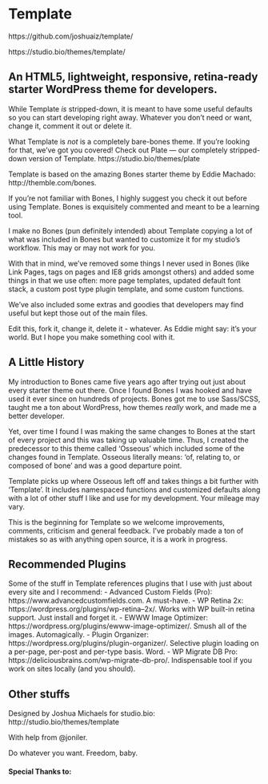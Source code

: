 <!DOCTYPE html>
<html>
<head>
	<meta charset="utf-8"/>
</head>
<body>
<h1 id="template">Template</h1>

<p>https://github.com/joshuaiz/template/</p>

<p>https://studio.bio/themes/template/</p>

<h2 id="anhtml5lightweightresponsiveretina-readystarterwordpressthemefordevelopers.">An HTML5, lightweight, responsive, retina-ready starter WordPress theme for developers.</h2>

<p>While Template <em>is</em> stripped-down, it is meant to have some useful defaults so you can start developing right away. Whatever you don&#8217;t need or want, change it, comment it out or delete it.</p>

<p>What Template is <em>not</em> is a completely bare-bones theme. If you&#8217;re looking for that, we&#8217;ve got you covered! Check out Plate — our completely stripped-down version of Template. https://studio.bio/themes/plate</p>

<p>Template is based on the amazing Bones starter theme by Eddie Machado: http://themble.com/bones.</p>

<p>If you&#8217;re not familiar with Bones, I highly suggest you check it out before using Template. Bones is exquisitely commented and meant to be a learning tool.</p>

<p>I make no Bones (pun definitely intended) about Template copying a lot of what was included in Bones but wanted to customize it for my studio&#8217;s workflow. This may or may not work for you.</p>

<p>With that in mind, we&#8217;ve removed some things I never used in Bones (like Link Pages, tags on pages and IE8 grids amongst others) and added some things in that we use often: more page templates, updated default font stack, a custom post type plugin template, and some custom functions.</p>

<p>We&#8217;ve also included some extras and goodies that developers may find useful but kept those out of the main files.</p>

<p>Edit this, fork it, change it, delete it - whatever. As Eddie might say: it&#8217;s your world. But I hope you make something cool with it.</p>

<h2 id="alittlehistory">A Little History</h2>

<p>My introduction to Bones came five years ago after trying out just about every starter theme out there. Once I found Bones I was hooked and have used it ever since on hundreds of projects. Bones got me to use Sass/SCSS, taught me a ton about WordPress, how themes <em>really</em> work, and made me a better developer.</p>

<p>Yet, over time I found I was making the same changes to Bones at the start of every project and this was taking up valuable time. Thus, I created the predecessor to this theme called &#8216;Osseous&#8217; which included some of the changes found in Template. Osseous literally means: &#8216;of, relating to, or composed of bone&#8217; and was a good departure point.</p>

<p>Template picks up where Osseous left off and takes things a bit further with &#8216;Template&#8217;. It includes namespaced functions and customized defaults along with a lot of other stuff I like and use for my development. Your mileage may vary.</p>

<p>This is the beginning for Template so we welcome improvements, comments, criticism and general feedback. I&#8217;ve probably made a ton of mistakes so as with anything open source, it is a work in progress.</p>

<h2 id="recommendedplugins">Recommended Plugins</h2>

<p>Some of the stuff in Template references plugins that I use with just about every site and I recommend:
- Advanced Custom Fields (Pro): https://www.advancedcustomfields.com. A must-have.
- WP Retina 2x: https://wordpress.org/plugins/wp-retina&#8211;2x/. Works with WP built-in retina support. Just install and forget it.
- EWWW Image Optimizer: https://wordpress.org/plugins/ewww-image-optimizer/. Smush all of the images. Automagically.
- Plugin Organizer: https://wordpress.org/plugins/plugin-organizer/. Selective plugin loading on a per-page, per-post and per-type basis. Word.
- WP Migrate DB Pro: https://deliciousbrains.com/wp-migrate-db-pro/. Indispensable tool if you work on sites locally (and you should).</p>

<h2 id="otherstuffs">Other stuffs</h2>

<p>Designed by Joshua Michaels for studio.bio: http://studio.bio/themes/template</p>

<p>With help from @joniler.</p>

<p>Do whatever you want. Freedom, baby.</p>

<h4 id="specialthanksto:">Special Thanks to:</h4>

</body>
</html>
